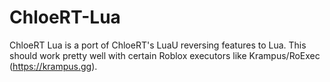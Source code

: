 # ChloeRT-Lua
ChloeRT Lua is a port of ChloeRT's LuaU reversing features to Lua. This should work pretty well with certain Roblox executors like Krampus/RoExec (https://krampus.gg).
